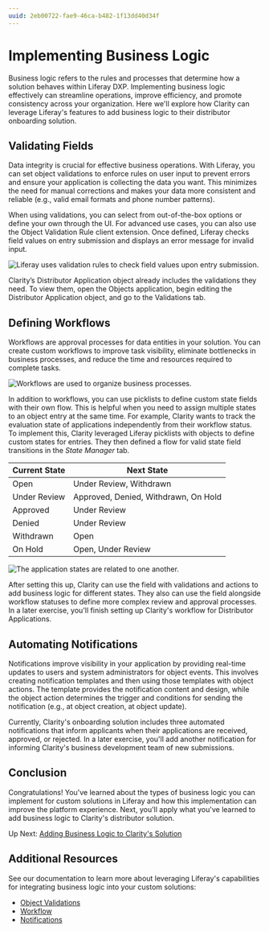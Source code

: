```yaml
---
uuid: 2eb00722-fae9-46ca-b482-1f13dd40d34f
---
```

# Implementing Business Logic

<!--TASK: improve intro-->

Business logic refers to the rules and processes that determine how a solution behaves within Liferay DXP. Implementing business logic effectively can streamline operations, improve efficiency, and promote consistency across your organization. Here we'll explore how Clarity can leverage Liferay's features to add business logic to their distributor onboarding solution.

## Validating Fields

Data integrity is crucial for effective business operations. With Liferay, you can set object validations to enforce rules on user input to prevent errors and ensure your application is collecting the data you want. This minimizes the need for manual corrections and makes your data more consistent and reliable (e.g., valid email formats and phone number patterns).

When using validations, you can select from out-of-the-box options or define your own through the UI. For advanced use cases, you can also use the Object Validation Rule client extension. Once defined, Liferay checks field values on entry submission and displays an error message for invalid input.

![Liferay uses validation rules to check field values upon entry submission.](./implementing-business-logic/images/01.png)

Clarity’s Distributor Application object already includes the validations they need. To view them, open the Objects application, begin editing the Distributor Application object, and go to the Validations tab.

## Defining Workflows

<!-- TASK: Mention the workflow action client extensions here. -->

Workflows are approval processes for data entities in your solution. You can create custom workflows to improve task visibility, eliminate bottlenecks in business processes, and reduce the time and resources required to complete tasks.

![Workflows are used to organize business processes.](./implementing-business-logic/images/02.png)

In addition to workflows, you can use picklists to define custom state fields with their own flow. This is helpful when you need to assign multiple states to an object entry at the same time. For example, Clarity wants to track the evaluation state of applications independently from their workflow status. To implement this, Clarity leveraged Liferay picklists with objects to define custom states for entries. They then defined a flow for valid state field transitions in the *State Manager* tab.

| Current State | Next State                           |
|---------------|--------------------------------------|
| Open          | Under Review, Withdrawn              |
| Under Review  | Approved, Denied, Withdrawn, On Hold |
| Approved      | Under Review                         |
| Denied        | Under Review                         |
| Withdrawn     | Open                                 |
| On Hold       | Open, Under Review                   |

![The application states are related to one another.](./implementing-business-logic/images/03.png)

After setting this up, Clarity can use the field with validations and actions to add business logic for different states. They also can use the field alongside workflow statuses to define more complex review and approval processes. In a later exercise, you'll finish setting up Clarity's workflow for Distributor Applications.

## Automating Notifications

<!-- TASK: Mention the notification client extension here. -->

Notifications improve visibility in your application by providing real-time updates to users and system administrators for object events. This involves creating notification templates and then using those templates with object actions. The template provides the notification content and design, while the object action determines the trigger and conditions for sending the notification (e.g., at object creation, at object update).

<!--TASK: ![]()-->

Currently, Clarity's onboarding solution includes three automated notifications that inform applicants when their applications are received, approved, or rejected. In a later exercise, you'll add another notification for informing Clarity's business development team of new submissions.

<!--TASK: Add section that encompasses other advanced types of business logic (e.g., automating account creation using the object action client extension)-->

## Conclusion

Congratulations! You've learned about the types of business logic you can implement for custom solutions in Liferay and how this implementation can improve the platform experience. Next, you'll apply what you've learned to add business logic to Clarity's distributor solution. 

Up Next: [Adding Business Logic to Clarity's Solution](./adding-business-logic-to-claritys-solution.md)

## Additional Resources

See our documentation to learn more about leveraging Liferay's capabilities for integrating business logic into your custom solutions:

* [Object Validations](https://learn.liferay.com/w/dxp/liferay-development/objects/creating-and-managing-objects/validations)
* [Workflow](https://learn.liferay.com/w/dxp/process-automation/workflow)
* [Notifications](https://learn.liferay.com/w/dxp/process-automation/notifications)